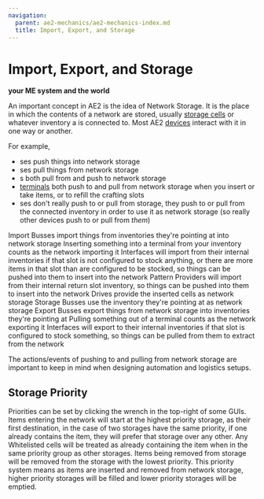 ```yaml
---
navigation:
  parent: ae2-mechanics/ae2-mechanics-index.md
  title: Import, Export, and Storage
---
```


# Import, Export, and Storage

**your ME system and the world**

An important concept in AE2 is the idea of Network Storage. It is the place in which the contents of a network are stored,
usually [storage cells](../items-blocks-machines/storage_cells.md) or whatever inventory a <ItemLink id="storage_bus" />
is connected to. Most AE2 [devices](../ae2-mechanics/devices.md) interact with it in one way or another.

For example,

*   <ItemLink id="import_bus" />ses push things into network storage
*   <ItemLink id="export_bus" />ses pull things from network storage
*   <ItemLink id="interface" />s both pull from and push to network storage
*   [terminals](../items-blocks-machines/terminals.md) both push to and pull from network storage when you insert or take items, or to refill the crafting slots
*   <ItemLink id="storage_bus" />ses don't really push to or pull from storage, they push to or pull from the connected inventory
    in order to use it as network storage (so really other devices push to or pull from *them*)

<GameScene zoom="4">
  <ImportStructure src="../assets/assemblies/import_export_storage.snbt" />

  <BoxAnnotation color="#dddddd" min="8 1 1" max="9 1.3 2">
        Import Busses import things from inventories they're pointing at into network storage
  </BoxAnnotation>

  <BoxAnnotation color="#dddddd" min="8 2 1" max="9 3 1.3">
        Inserting something into a terminal from your inventory counts as the network importing it
  </BoxAnnotation>

  <BoxAnnotation color="#dddddd" min="7 0 1" max="8 1 2">
        Interfaces will import from their internal inventories if that slot is not configured to stock anything, or there are more
        items in that slot than are configured to be stocked, so things can be pushed into them to insert into the network
  </BoxAnnotation>

  <BoxAnnotation color="#dddddd" min="6 0 1" max="7 1 2">
        Pattern Providers will import from their internal return slot inventory, so things can be pushed into them to insert into the network
  </BoxAnnotation>

  <BoxAnnotation color="#dddddd" min="4 1 1" max="5 2 2">
        Drives provide the inserted cells as network storage
  </BoxAnnotation>

  <BoxAnnotation color="#dddddd" min="3 1 1" max="4 1.3 2">
        Storage Busses use the inventory they're pointing at as network storage
  </BoxAnnotation>

  <BoxAnnotation color="#dddddd" min="1 1 1" max="2 1.3 2">
        Export Busses export things from network storage into inventories they're pointing at
  </BoxAnnotation>

  <BoxAnnotation color="#dddddd" min="1 2 1" max="2 3 1.3">
        Pulling something out of a terminal counts as the network exporting it
  </BoxAnnotation>

  <BoxAnnotation color="#dddddd" min="0 1 1" max="1 2 2">
        Interfaces will export to their internal inventories if that slot is configured to stock something,
        so things can be pulled from them to extract from the network
  </BoxAnnotation>

  <IsometricCamera yaw="195" pitch="30" />
</GameScene>

The actions/events of pushing to and pulling from network storage are important to keep in mind when designing automation
and logistics setups.

## Storage Priority

Priorities can be set by clicking the wrench in the top-right of some GUIs.
Items entering the network will start at the highest priority storage, as
their first destination, in the case of two storages have the same priority,
if one already contains the item, they will prefer that storage over any
other. Any Whitelisted cells will be treated as already containing the item
when in the same priority group as other storages. Items being removed from storage will
be removed from the storage with the lowest priority. This priority system means as items are inserted and removed
from network storage, higher priority storages will be filled and lower priority storages will be emptied.
